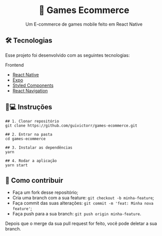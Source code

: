 <h1 align='center'>🛒 Games Ecommerce</h1>
<p align='center'>Um E-commerce de games mobile feito em React Native</p>

## 🛠 Tecnologias

Esse projeto foi desenvolvido com as seguintes tecnologias:

Frontend
- [React Native](https://reactnative.dev/)
- [Expo](https://expo.io/)
- [Styled Components](https://styled-components.com/)
- [React Navigation](https://reactnavigation.org/)

## 📱💻 Instruções

```
## 1. Clonar repositório
git clone https://github.com/guivictorr/games-ecommerce.git

## 2. Entrar na pasta
cd games-ecommerce

## 3. Instalar as dependências
yarn

## 4. Rodar a aplicação
yarn start
```

## 🤔 Como contribuir

- Faça um fork desse repositório;
- Cria uma branch com a sua feature: `git checkout -b minha-feature`;
- Faça commit das suas alterações: `git commit -m 'feat: Minha nova feature'`;
- Faça push para a sua branch: `git push origin minha-feature`.

Depois que o merge da sua pull request for feito, você pode deletar a sua branch.
 
